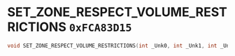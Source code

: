 # SET_ZONE_RESPECT_VOLUME_RESTRICTIONS `0xFCA83D15`

```cpp
void SET_ZONE_RESPECT_VOLUME_RESTRICTIONS(int _Unk0, int _Unk1, int _Unk2);
```